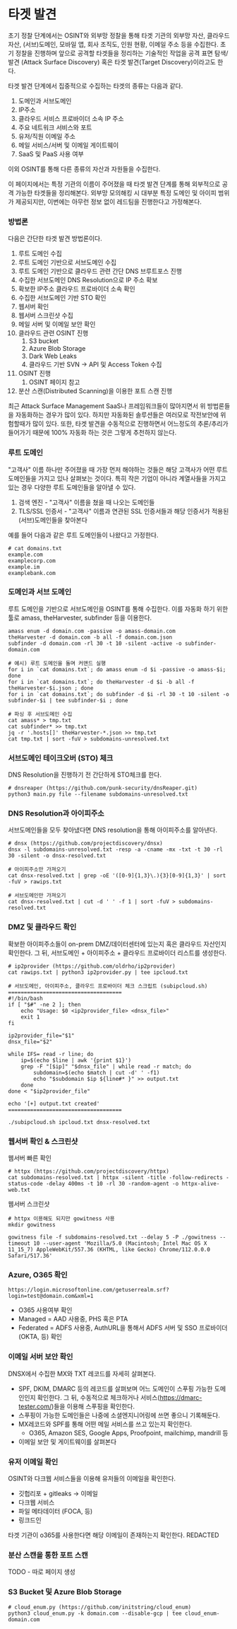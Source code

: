 # 타겟 발견

초기 정찰 단계에서는 OSINT와 외부망 정찰을 통해 타겟 기관의 외부망 자산, 클라우드 자산, (서브)도메인, 모바일 앱, 회사 조직도, 인원 현황, 이메일 주소 등을 수집한다. 초기 정찰을 진행하며 앞으로 공격할 타겟들을 정리하는 기술적인 작업을 공격 표면 탐색/발견 (Attack Surface Discovery) 혹은 타겟 발견(Target Discovery)이라고도 한다.

타겟 발견 단계에서 집중적으로 수집하는 타겟의 종류는 다음과 같다.

1. 도메인과 서브도메인
2. IP주소
3. 클라우드 서비스 프로바이더 소속 IP 주소
4. 주요 네트워크 서비스와 포트
5. 유저/직원 이메일 주소
6. 메일 서비스/서버 및 이메일 게이트웨이
7. SaaS 및 PaaS 사용 여부

이외 OSINT를 통해 다른 종류의 자산과 자원들을 수집한다.

이 페이지에서는 특정 기관의 이름이 주어졌을 때 타겟 발견 단계를 통해 외부적으로 공격 가능한 타겟들을 정리해본다. 외부망 모의해킹 시 대부분 특정 도메인 및 아이피 범위가 제공되지만, 이번에는 아무런 정보 없이 레드팀을 진행한다고 가정해본다.

### 방법론

다음은 간단한 타겟 발견 방법론이다.

1. 루트 도메인 수집
2. 루트 도메인 기반으로 서브도메인 수집
3. 루트 도메인 기반으로 클라우드 관련 간단 DNS 브루트포스 진행
4. 수집한 서브도메인 DNS Resolution으로 IP 주소 확보
5. 확보한 IP주소 클라우드 프로바이더 소속 확인
6. 수집한 서브도메인 기반 STO 확인
7. 웹서버 확인
8. 웹서버 스크린샷 수집
9. 메일 서버 및 이메일 보안 확인
10. 클라우드 관련 OSINT 진행
    1. S3 bucket
    2. Azure Blob Storage
    3. Dark Web Leaks
    4. 클라우드 기반 SVN -> API 및 Access Token 수집
11. OSINT 진행
    1. OSINT 페이지 참고
12. 분산 스캔(Distributed Scanning)을 이용한 포트 스캔 진행

최근 Attack Surface Management SaaS나 프레임워크들이 많아지면서 위 방법론들을 자동화하는 경우가 많이 있다. 하지만 자동화된 솔루션들은 여러모로 작전보안에 위험할때가 많이 있다. 또한, 타겟 발견을 수동적으로 진행하면서 어느정도의 추론/추리가 들어가기 때문에 100% 자동화 하는 것은 그렇게 추천하지 않는다.

### 루트 도메인

"고객사" 이름 하나만 주어졌을 때 가장 먼저 해야하는 것들은 해당 고객사가 어떤 루트 도메인들을 가지고 있나 살펴보는 것이다. 특히 작은 기업이 아니라 계열사들을 가지고 있는 경우 다양한 루트 도메인들을 알아낼 수 있다.

1. 검색 엔진 - "고객사" 이름을 쳤을 때 나오는 도메인들
2. TLS/SSL 인증서 - "고객사" 이름과 연관된 SSL 인증서들과 해당 인증서가 적용된 (서브)도메인들을 찾아본다

예를 들어 다음과 같은 루트 도메인들이 나왔다고 가정한다.

```
# cat domains.txt 
example.com 
examplecorp.com 
example.im 
examplebank.com 
```

### 도메인과 서브 도메인

루트 도메인을 기반으로 서브도메인을 OSINT를 통해 수집한다. 이를 자동화 하기 위한 툴로 amass, theHarvester, subfinder 등을 이용한다.

```
amass enum -d domain.com -passive -o amass-domain.com 
theHarvester -d domain.com -b all -f domain.com.json 
subfinder -d domain.com -rl 30 -t 10 -silent -active -o subfinder-domain.com 

# 예시) 루트 도메인을 돌며 커맨드 실행 
for i in `cat domains.txt`; do amass enum -d $i -passive -o amass-$i; done 
for i in `cat domains.txt`; do theHarvester -d $i -b all -f theHarvester-$i.json ; done
for i in `cat domains.txt`; do subfinder -d $i -rl 30 -t 10 -silent -o subfinder-$i | tee subfinder-$i ; done

# 파싱 후 서브도메인 수집 
cat amass* > tmp.txt
cat subfinder* >> tmp.txt 
jq -r '.hosts[]' theHarvester-*.json >> tmp.txt
cat tmp.txt | sort -fuV > subdomains-unresolved.txt
```

### 서브도메인 테이크오버 (STO) 체크

DNS Resolution을 진행하기 전 간단하게 STO체크를 한다.

```
# dnsreaper (https://github.com/punk-security/dnsReaper.git)
python3 main.py file --filename subdomains-unresolved.txt 
```

### DNS Resolution과 아이피주소

서브도메인들을 모두 찾아냈다면 DNS resolution을 통해 아이피주소를 알아낸다.

```
# dnsx (https://github.com/projectdiscovery/dnsx)
dnsx -l subdomains-unresolved.txt -resp -a -cname -mx -txt -t 30 -rl 30 -silent -o dnsx-resolved.txt 

# 아이피주소만 가져오기 
cat dnsx-resolved.txt | grep -oE '([0-9]{1,3}\.){3}[0-9]{1,3}' | sort -fuV > rawips.txt 

# 서브도메인만 가져오기 
cat dnsx-resolved.txt | cut -d ' ' -f 1 | sort -fuV > subdomains-resolved.txt 
```

### DMZ 및 클라우드 확인

확보한 아이피주소들이 on-prem DMZ/데이터센터에 있는지 혹은 클라우드 자산인지 확인한다. 그 뒤, 서브도메인 + 아이피주소 + 클라우드 프로바이더 리스트를 생성한다.

```
# ip2provider (https://github.com/oldrho/ip2provider)
cat rawips.txt | python3 ip2provider.py | tee ipcloud.txt 

# 서브도메인, 아이피주소, 클라우드 프로바이더 체크 스크립트 (subipcloud.sh)
====================================
#!/bin/bash
if [ "$#" -ne 2 ]; then
    echo "Usage: $0 <ip2provider_file> <dnsx_file>"
    exit 1
fi

ip2provider_file="$1"
dnsx_file="$2"

while IFS= read -r line; do
    ip=$(echo $line | awk '{print $1}')
    grep -F "[$ip]" "$dnsx_file" | while read -r match; do
        subdomain=$(echo $match | cut -d' ' -f1)
        echo "$subdomain $ip ${line#* }" >> output.txt
    done
done < "$ip2provider_file"

echo '[+] output.txt created'
====================================

./subipcloud.sh ipcloud.txt dnsx-resolved.txt 
```

### 웹서버 확인 & 스크린샷

웹서버 빠른 확인

```
# httpx (https://github.com/projectdiscovery/httpx) 
cat subdomains-resolved.txt | httpx -silent -title -follow-redirects -status-code -delay 400ms -t 10 -rl 30 -random-agent -o httpx-alive-web.txt 
```

웹서버 스크린샷

```
# httpx 이용해도 되지만 gowitness 사용 
mkdir gowitness 

gowitness file -f subdomains-resolved.txt --delay 5 -P ./gowitness --timeout 10 --user-agent 'Mozilla/5.0 (Macintosh; Intel Mac OS X 11_15_7) AppleWebKit/557.36 (KHTML, like Gecko) Chrome/112.0.0.0 Safari/517.36'
```

### Azure, O365 확인

```
https://login.microsoftonline.com/getuserrealm.srf?login=test@domain.com&xml=1
```

* O365 사용여부 확인
* Managed = AAD 사용중, PHS 혹은 PTA
* Federated = ADFS 사용중, AuthURL을 통해서 ADFS 서버 및 SSO 프로바이더 (OKTA, 등) 확인

### 이메일 서버 보안 확인

DNSX에서 수집한 MX와 TXT 레코드를 자세히 살펴본다.

* SPF, DKIM, DMARC 등의 레코드를 살펴보며 어느 도메인이 스푸핑 가능한 도메인인지 확인한다. 그 뒤, 수동적으로 체크하거나 서비스(https://dmarc-tester.com/)들을 이용해 스푸핑을 확인한다.
* 스푸핑이 가능한 도메인들은 나중에 소셜엔지니어링에 쓰면 좋으니 기록해둔다.
* MX레코드와 SPF를 통해 어떤 메일 서비스를 쓰고 있는지 확인한다.
  * O365, Amazon SES, Google Apps, Proofpoint, mailchimp, mandrill 등
* 이메일 보안 및 게이트웨이를 살펴본다

### 유저 이메일 확인

OSINT와 다크웹 서비스들을 이용해 유저들의 이메일을 확인한다.

* 깃헙리포 + gitleaks -> 이메일
* 다크웹 서비스
* 파일 메타데이터 (FOCA, 등)
* 링크드인

타겟 기관이 o365를 사용한다면 해당 이메일이 존재하는지 확인한다. REDACTED

### 분산 스캔을 통한 포트 스캔

TODO - 따로 페이지 생성

### S3 Bucket 및 Azure Blob Storage

```
# cloud_enum.py (https://github.com/initstring/cloud_enum)
python3 cloud_enum.py -k domain.com --disable-gcp | tee cloud_enum-domain.com 
```
